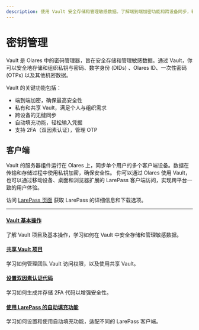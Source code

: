 ```yaml
---
description: 使用 Vault 安全存储和管理敏感数据。了解端到端加密功能和跨设备同步，轻松管理密码、数字身份和一次性密码。
---
```

# 密钥管理

Vault 是 Olares 中的密码管理器，旨在安全存储和管理敏感数据。通过 Vault，你可以安全地存储和组织私钥与密码、数字身份 (DIDs) 、Olares ID、一次性密码 (OTPs) 以及其他机密数据。

Vault 的关键功能包括：
* 端到端加密，确保最高安全性
* 私有和共享 Vault，满足个人与组织需求
* 跨设备的无缝同步
* 自动填充功能，轻松输入凭据
* 支持 2FA（双因素认证），管理 OTP

## 客户端

Vault 的服务器组件运行在 Olares 上，同步单个用户的多个客户端设备。数据在传输和存储过程中使用私钥加密，确保安全性。
你可以通过 Olares 使用 Vault，也可以通过移动设备、桌面和浏览器扩展的 LarePass 客户端访问，实现跨平台一致的用户体验。

访问 [LarePass 页面](https://olares.cn/larepass) 获取 LarePass 的详细信息和下载选项。

---
<div>
<h4><a href="./vault-items">Vault 基本操作</a></h4>
了解 Vault 项目及基本操作，学习如何在 Vault 中安全存储和管理敏感数据。
</div>

<div>
<h4><a href="./share-vault-items">共享 Vault 项目</a></h4>
学习如何管理团队 Vault 访问权限，以及使用共享 Vault。
</div>

<div>
<h4><a href="./two-factor-verification">设置双因素认证代码</a></h4>
学习如何生成并存储 2FA 代码以增强安全性。
</div>

<div>
<h4><a href="./autofill">使用 LarePass 的自动填充功能</a></h4>
学习如何设置和使用自动填充功能，适配不同的 LarePass 客户端。
</div>